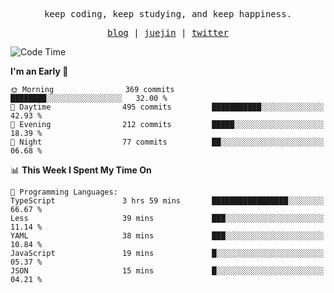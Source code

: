 <p align="center">
  <samp>
    <span>keep coding, keep studying, and keep happiness.</span>
  </samp>
</p>

<p align="center">
  <samp>
    <a href="https://deweyou.me">blog</a>  |
    <a href="https://juejin.cn/user/4309700183594366">juejin</a> |
    <a href="https://twitter.com/ouduidui">twitter</a>
  </samp>
</p>

<!--START_SECTION:waka-->
![Code Time](http://img.shields.io/badge/Code%20Time-5%2C378%20hrs%2038%20mins-blue)

**I'm an Early 🐤** 

```text
🌞 Morning                369 commits         ████████░░░░░░░░░░░░░░░░░   32.00 % 
🌆 Daytime                495 commits         ███████████░░░░░░░░░░░░░░   42.93 % 
🌃 Evening                212 commits         █████░░░░░░░░░░░░░░░░░░░░   18.39 % 
🌙 Night                  77 commits          ██░░░░░░░░░░░░░░░░░░░░░░░   06.68 % 
```


📊 **This Week I Spent My Time On** 

```text
💬 Programming Languages: 
TypeScript               3 hrs 59 mins       █████████████████░░░░░░░░   66.67 % 
Less                     39 mins             ███░░░░░░░░░░░░░░░░░░░░░░   11.14 % 
YAML                     38 mins             ███░░░░░░░░░░░░░░░░░░░░░░   10.84 % 
JavaScript               19 mins             █░░░░░░░░░░░░░░░░░░░░░░░░   05.37 % 
JSON                     15 mins             █░░░░░░░░░░░░░░░░░░░░░░░░   04.21 % 
```


<!--END_SECTION:waka-->
